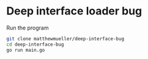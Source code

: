 # Deep interface loader bug

Run the program

```sh
git clone matthewmueller/deep-interface-bug
cd deep-interface-bug
go run main.go
```